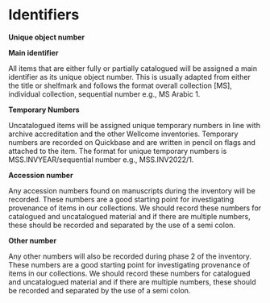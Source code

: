 # Identifiers

**Unique object number**&#x20;

**Main identifier**

All items that are either fully or partially catalogued will be assigned a main identifier as its unique object number. This is usually adapted from either the title or shelfmark and follows the format overall collection \[MS], individual collection, sequential number  e.g., MS Arabic 1.

**Temporary Numbers**

Uncatalogued items will be assigned unique temporary numbers in line with archive accreditation and the other Wellcome inventories. Temporary numbers are recorded on Quickbase and are written in pencil on flags and attached to the item. The format for unique temporary numbers is MSS.INVYEAR/sequential number e.g., MSS.INV2022/1.&#x20;

**Accession number**

Any accession numbers found on manuscripts during the inventory will be recorded. These numbers are a good starting point for investigating provenance of items in our collections. We should record these numbers for catalogued and uncatalogued material and if there are multiple numbers, these should be recorded and separated by the use of a semi colon.

**Other number**&#x20;

Any other numbers will also be recorded during phase 2 of the inventory. These numbers are a good starting point for investigating provenance of items in our collections. We should record these numbers for catalogued and uncatalogued material and if there are multiple numbers, these should be recorded and separated by the use of a semi colon.
